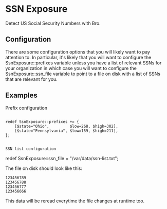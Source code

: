 SSN Exposure
============

Detect US Social Security Numbers with Bro.

Configuration
-------------

There are some configuration options that you will likely want to pay attention to.  In particular, it's likely that you will want to configure the SsnExposure::prefixes variable unless you have a list of relevant SSNs for your organization in which case you will want to configure the SsnExposure::ssn_file variable to point to a file on disk with a list of SSNs that are relevant for you.

Examples
--------

Prefix configuration
~~~~~~~~~~~~~~~~~~~~

redef SsnExposure::prefixes += {
	[$state="Ohio",         $low=268, $high=302],
	[$state="Pennsylvania", $low=159, $high=211],
};


SSN list configuration
~~~~~~~~~~~~~~~~~~~~~~

redef SsnExposure::ssn_file = "/var/data/ssn-list.txt";

The file on disk should look like this:

	123456789
	123456788
	123456777
	123456666

This data will be reread everytime the file changes at runtime too.